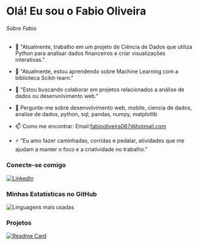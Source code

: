 # Olá! Eu sou o Fabio Oliveira

###### Sobre Fabio
- 🔭 "Atualmente, trabalho em um projeto de Ciência de Dados que utiliza Python para analisar dados financeiros e criar visualizações interativas.".
  
- 🌱 "Atualmente, estou aprendendo sobre Machine Learning com a biblioteca Scikit-learn."
- 👯 "Estou buscando colaborar em projetos relacionados a análise de dados ou desenvolvimento web."
- 💬 Pergunte-me sobre desenvolvimento web, mobile, ciencia de dados, analise de dados, python, sql, pandas, numpy, matplotlib
- 📫 Como me encontrar: Email:fabiooliveira067@hotmail.com
- ⚡ "Eu amo fazer caminhadas, corridas e pedalar, atividades que me ajudam a manter o foco e a criatividade no trabalho."

### Conecte-se comigo
[![LinkedIn](https://img.shields.io/badge/-LinkedIn-blue?style=flat&logo=Linkedin&logoColor=white)](https://www.linkedin.com/in/fabio-oliveira-araujo-cientista//)

### Minhas Estatísticas no GitHub
![Linguagens mais usadas](https://github-readme-stats.vercel.app/api/top-langs/?username=fabiooliveira95&layout=compact&theme=radical)


### Projetos
[![Readme Card](https://github-readme-stats.vercel.app/api/pin/?username=fabiooliveira95&repo=Arvore-Decisao-Ebac&theme=dark)]([https://github.com/anuraghazra/github-readme-stats](https://github.com/fabiooliveira95/Arvore-Decisao-Ebac))
